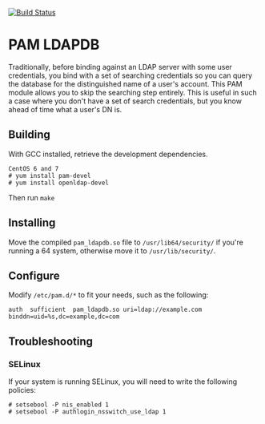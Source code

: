 [![Build Status](https://travis-ci.org/rmbreak/pam_ldapdb.svg?branch=master)](https://travis-ci.org/rmbreak/pam_ldapdb)

# PAM LDAPDB
Traditionally, before binding against an LDAP server with some user
credentials, you bind with a set of searching credentials so you can query the
database for the distinguished name of a user's account. This PAM module allows
you to skip the searching step entirely. This is useful in such a case where
you don't have a set of search credentials, but you know ahead of time what a
user's DN is.

## Building
With GCC installed, retrieve the development dependencies.

    CentOS 6 and 7
    # yum install pam-devel
    # yum install openldap-devel

Then run `make`

## Installing
Move the compiled `pam_ldapdb.so` file to `/usr/lib64/security/` if you're
running a 64 system, otherwise move it to `/usr/lib/security/`.

## Configure
Modify `/etc/pam.d/*` to fit your needs, such as the following:

    auth  sufficient  pam_ldapdb.so uri=ldap://example.com binddn=uid=%s,dc=example,dc=com

## Troubleshooting
### SELinux
If your system is running SELinux, you will need to write the following policies:

    # setsebool -P nis_enabled 1
    # setsebool -P authlogin_nsswitch_use_ldap 1
